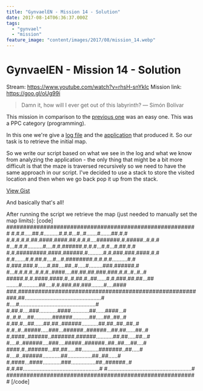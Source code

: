 ```yaml
---
title: "GynvaelEN - Mission 14 - Solution"
date: 2017-08-14T06:36:37.000Z
tags:
  - "gynvael"
  - "mission"
feature_image: "content/images/2017/08/mission_14.webp"
---
```


# GynvaelEN - Mission 14 - Solution

Stream: <https://www.youtube.com/watch?v=rhsH-snYkIc>
Mission link: <https://goo.gl/oUg99i>

> Damn it, how will I ever get out of this labyrinth?
>  ― Simón Bolívar

This mission in comparison to the [previous one](http://ctfs.ghost.io/gynvael-en-mission-13-solution/) was an easy one. This was a PPC category (programming).

In this one we're give a [log file](goo.gl/uQjX3H) and the [application](goo.gl/yz4hJb) that produced it. So our task is to retrieve the initial map.

So we write our script based on what we see in the log and what we know from analyzing the application - the only thing that might be a bit more difficult is that the maze is traversed recursively so we need to have the same approach in our script. I've decided to use a stack to store the visited location and then when we go back pop it up from the stack.

[View Gist](https://gist.github.com/pawlos/5159a4a856ef0b3925c16079074ee0a2)

And basically that's all!

After running the script we retrieve the map (just needed to manually set the map limits):
[code]
    #########################################################
    #.#.#.....##.#..........#.#.#...#..#.......#.......##.#.#
    #.#.#.#.#.##.####.####.##.#.#.#....#######.#.#####..#.#.#
    #...#.#.#..........#....#.#.######.#.#.#...#.#...#.##.#.#
    #.#.#########.####.######.#..........#.#.###.###.####.#.#
    #.#.......#.#.##.#....#...#.########.#.#.#.#..........#.#
    #.###.###.#......#.##....##..#.....#.........###.######.#
    #...#.#.#.#..#.#.#..####....##.##.##.###.###.#.#..#..#..#
    #####.#.#.####.####.#..#.##.#..##......#.#.###.##.##...##
    ........#...........##....#.#.###.##.###........#....####
    ###.#####################################################
    ###.##..................................................#
    #....#..................................................#
    #.##.#....###............####............##......####...#
    #..#.#....##............######...........##.....##..##..#
    #.##.#...##......##.##..######...........##.##..##..##..#
    #.#..#..#####.....###...######..######...##.##......##..#
    #.####..######..#######.######...........##.##.....##...#
    #....#..######....###....#####..######..##..##....##....#
    ####.#..######...##.##.....##...........#######..##.....#
    #....#..######............##................##..##......#
    #.####...####............###................##..######..#
    #.#.##..................................................#
    #.......................................................#
    #########################################################
[/code]
